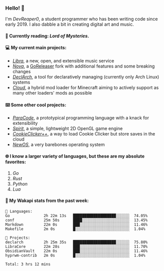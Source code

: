 ### Hello! 👋

I'm _DevReaper0_, a student programmer who has been writing code since early 2019. I also dabble a bit in creating digital art and music.

#### 📖 Currently reading: *Lord of Mysteries*.

#### 💻 My current main projects:

-   _[Libra](https://github.com/LibraMusic)_, a new, open, and extensible music service
-   _[Nova](https://github.com/LibraMusic/Nova)_, a [GoReleaser](https://github.com/goreleaser/goreleaser) fork with additional features and some breaking changes
-   _[DeclArch](https://github.com/DevReaper0/declarch)_, a tool for declaratively managing (currently only Arch Linux) systems
-   _[Cloud](https://github.com/CloudLoaderMC/CloudLoader)_, a hybrid mod loader for Minecraft aiming to actively support as many other loaders' mods as possible

#### ⌨️ Some other cool projects:

-   _[ParaCode](https://github.com/ParaCodeLang/ParaCode)_, a prototypical programming language with a knack for extensibility
-   _[Spirit](https://gitlab.com/DevReaper0/SpiritEngine)_, a simple, lightweight 2D OpenGL game engine
-   _[CookieClicker++](https://github.com/DevReaper0/CookieClickerPlusPlus)_, a way to load Cookie Clicker but store saves in the cloud
-   _[NewOS](https://github.com/DevReaper0/NewOS)_, a very barebones operating system

#### 🌐 I know a larger variety of languages, but these are my absolute favorites:

1. _Go_
2. _Rust_
3. _Python_
4. _Lua_

#### 📡 My Wakapi stats from the past week:

```text
💾 Languages:
Go               2h 22m 13s   ███████████████████░░░░░░  74.05%
conf             25m 50s      ████░░░░░░░░░░░░░░░░░░░░░  13.45%
Markdown         22m 0s       ███░░░░░░░░░░░░░░░░░░░░░░  11.46%
Makefile         2m 0s        █░░░░░░░░░░░░░░░░░░░░░░░░  1.04%

💼 Projects:
declarch         2h 25m 35s   ███████████████████░░░░░░  75.80%
LibraCore        22m 28s      ███░░░░░░░░░░░░░░░░░░░░░░  11.70%
ObsidianVault    22m 0s       ███░░░░░░░░░░░░░░░░░░░░░░  11.46%
hyprwm-contrib   2m 0s        █░░░░░░░░░░░░░░░░░░░░░░░░  1.04%

Total: 3 hrs 12 mins
```
